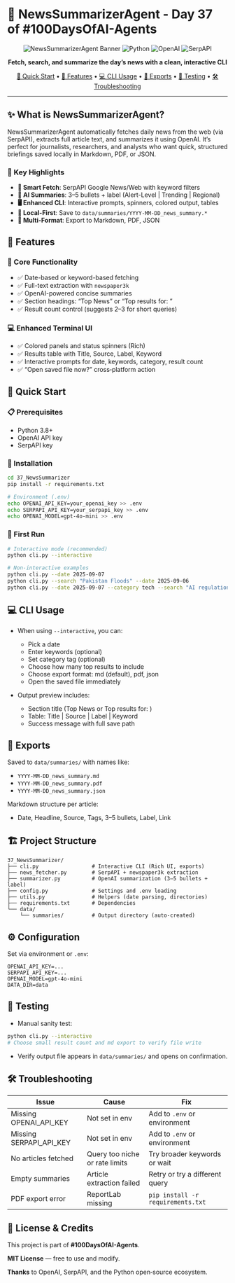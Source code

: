 # 📰 NewsSummarizerAgent - Day 37 of #100DaysOfAI-Agents

<div align="center">

![NewsSummarizerAgent Banner](https://img.shields.io/badge/NewsSummarizerAgent-Day%2037-blue?style=for-the-badge&logo=news&logoColor=white)
![Python](https://img.shields.io/badge/Python-3.8+-green?style=for-the-badge&logo=python&logoColor=white)
![OpenAI](https://img.shields.io/badge/OpenAI-GPT--4o--mini-orange?style=for-the-badge&logo=openai&logoColor=white)
![SerpAPI](https://img.shields.io/badge/Search-SerpAPI-red?style=for-the-badge&logo=google&logoColor=white)

**Fetch, search, and summarize the day’s news with a clean, interactive CLI**

[🚀 Quick Start](#-quick-start) • [📖 Features](#-features) • [💻 CLI Usage](#-cli-usage) • [💾 Exports](#-exports) • [🧪 Testing](#-testing) • [🛠 Troubleshooting](#-troubleshooting)

</div>

---

## ✨ What is NewsSummarizerAgent?

NewsSummarizerAgent automatically fetches daily news from the web (via SerpAPI), extracts full article text, and summarizes it using OpenAI. It’s perfect for journalists, researchers, and analysts who want quick, structured briefings saved locally in Markdown, PDF, or JSON.

### 🌟 Key Highlights
- **🔎 Smart Fetch**: SerpAPI Google News/Web with keyword filters
- **🧠 AI Summaries**: 3–5 bullets + label (Alert-Level | Trending | Regional)
- **🖥️ Enhanced CLI**: Interactive prompts, spinners, colored output, tables
- **💾 Local-First**: Save to `data/summaries/YYYY-MM-DD_news_summary.*`
- **📂 Multi-Format**: Export to Markdown, PDF, JSON

## 🎯 Features

### 🚀 Core Functionality
- ✅ Date-based or keyword-based fetching
- ✅ Full-text extraction with `newspaper3k`
- ✅ OpenAI-powered concise summaries
- ✅ Section headings: “Top News” or “Top results for: <keyword>”
- ✅ Result count control (suggests 2–3 for short queries)

### 💻 Enhanced Terminal UI
- ✅ Colored panels and status spinners (Rich)
- ✅ Results table with Title, Source, Label, Keyword
- ✅ Interactive prompts for date, keywords, category, result count
- ✅ “Open saved file now?” cross‑platform action

## 🚀 Quick Start

### 📋 Prerequisites
- Python 3.8+
- OpenAI API key
- SerpAPI key

### 🔧 Installation
```bash
cd 37_NewsSummarizer
pip install -r requirements.txt

# Environment (.env)
echo OPENAI_API_KEY=your_openai_key >> .env
echo SERPAPI_API_KEY=your_serpapi_key >> .env
echo OPENAI_MODEL=gpt-4o-mini >> .env
```

### 🎯 First Run
```bash
# Interactive mode (recommended)
python cli.py --interactive

# Non-interactive examples
python cli.py --date 2025-09-07
python cli.py --search "Pakistan Floods" --date 2025-09-06
python cli.py --date 2025-09-07 --category tech --search "AI regulation"
```

## 💻 CLI Usage

- When using `--interactive`, you can:
  - Pick a date
  - Enter keywords (optional)
  - Set category tag (optional)
  - Choose how many top results to include
  - Choose export format: md (default), pdf, json
  - Open the saved file immediately

- Output preview includes:
  - Section title (Top News or Top results for: <query>)
  - Table: Title | Source | Label | Keyword
  - Success message with full save path

## 💾 Exports

Saved to `data/summaries/` with names like:
- `YYYY-MM-DD_news_summary.md`
- `YYYY-MM-DD_news_summary.pdf`
- `YYYY-MM-DD_news_summary.json`

Markdown structure per article:
- Date, Headline, Source, Tags, 3–5 bullets, Label, Link

## 🏗️ Project Structure

```
37_NewsSummarizer/
├── cli.py                 # Interactive CLI (Rich UI, exports)
├── news_fetcher.py        # SerpAPI + newspaper3k extraction
├── summarizer.py          # OpenAI summarization (3–5 bullets + label)
├── config.py              # Settings and .env loading
├── utils.py               # Helpers (date parsing, directories)
├── requirements.txt       # Dependencies
└── data/
    └── summaries/         # Output directory (auto-created)
```

## ⚙️ Configuration

Set via environment or `.env`:
```
OPENAI_API_KEY=...
SERPAPI_API_KEY=...
OPENAI_MODEL=gpt-4o-mini
DATA_DIR=data
```

## 🧪 Testing

- Manual sanity test:
```bash
python cli.py --interactive
# Choose small result count and md export to verify file write
```
- Verify output file appears in `data/summaries/` and opens on confirmation.

## 🛠 Troubleshooting

| Issue | Cause | Fix |
|------|-------|-----|
| Missing OPENAI_API_KEY | Not set in env | Add to `.env` or environment |
| Missing SERPAPI_API_KEY | Not set in env | Add to `.env` or environment |
| No articles fetched | Query too niche or rate limits | Try broader keywords or wait |
| Empty summaries | Article extraction failed | Retry or try a different query |
| PDF export error | ReportLab missing | `pip install -r requirements.txt` |

## 📄 License & Credits

This project is part of **#100DaysOfAI-Agents**.

**MIT License** — free to use and modify.

**Thanks** to OpenAI, SerpAPI, and the Python open‑source ecosystem.
